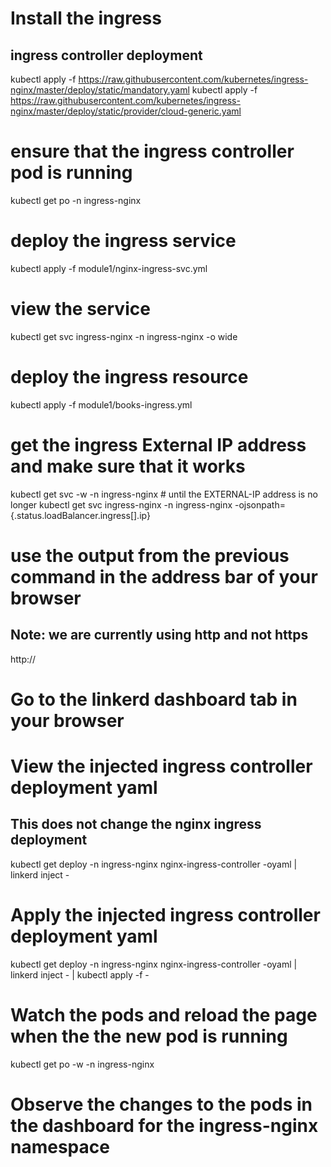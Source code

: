 # Install the ingress

## ingress controller deployment
kubectl apply -f https://raw.githubusercontent.com/kubernetes/ingress-nginx/master/deploy/static/mandatory.yaml
kubectl apply -f https://raw.githubusercontent.com/kubernetes/ingress-nginx/master/deploy/static/provider/cloud-generic.yaml

# ensure that the ingress controller pod is running
kubectl get po -n ingress-nginx

# deploy the ingress service
kubectl apply -f module1/nginx-ingress-svc.yml 

# view the service
kubectl get svc ingress-nginx -n ingress-nginx -o wide

# deploy the ingress resource
kubectl apply -f module1/books-ingress.yml

# get the ingress External IP address and make sure that it works
kubectl get svc -w -n ingress-nginx # until the EXTERNAL-IP address is no longer <pending>
kubectl get svc ingress-nginx -n ingress-nginx -ojsonpath={.status.loadBalancer.ingress[].ip}

# use the output from the previous command in the address bar of your browser
## Note: we are currently using http and not https
http://<output from previous command>

# Go to the linkerd dashboard tab in your browser

# View the injected ingress controller deployment yaml
## This does not change the nginx ingress deployment
kubectl get deploy -n ingress-nginx nginx-ingress-controller -oyaml | linkerd inject -

# Apply the injected ingress controller deployment yaml
kubectl get deploy -n ingress-nginx nginx-ingress-controller -oyaml | linkerd inject - | kubectl apply -f -

# Watch the pods and reload the page when the the new pod is running
kubectl get po -w -n ingress-nginx

# Observe the changes to the pods in the dashboard for the ingress-nginx namespace